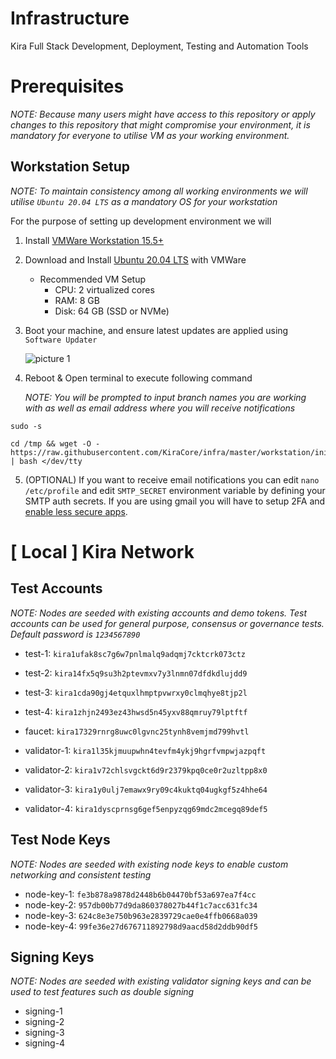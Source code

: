 
# Infrastructure

Kira Full Stack Development, Deployment, Testing and Automation Tools

# Prerequisites

_NOTE: Because many users might have access to this repository or apply changes to this repository that might compromise your environment, it is mandatory for everyone to utilise VM as your working environment._

## Workstation Setup

_NOTE: To maintain consistency among all working environments we will utilise `Ubuntu 20.04 LTS` as a mandatory OS for your workstation_

For the purpose of setting up development environment we will 

1. Install [VMWare Workstation 15.5+](https://www.vmware.com/products/workstation-player/workstation-player-evaluation.html)
   
2. Download and Install [Ubuntu 20.04 LTS](https://releases.ubuntu.com/20.04/) with VMWare
   * Recommended VM Setup
     * CPU: 2 virtualized cores
     * RAM: 8 GB
     * Disk: 64 GB (SSD or NVMe)
3. Boot your machine, and ensure latest updates are applied using `Software Updater`

   ![picture 1](https://i.imgur.com/7SX2g7y.png)

4. Reboot & Open terminal to execute following command


    _NOTE: You will be prompted to input branch names you are working with as well as email address where you will receive notifications_

```
sudo -s

cd /tmp && wget -O - https://raw.githubusercontent.com/KiraCore/infra/master/workstation/init.sh | bash </dev/tty
```

5. (OPTIONAL) If you want to receive email notifications you can edit `nano /etc/profile` and edit `SMTP_SECRET` environment variable by defining your SMTP auth secrets. If you are using gmail you will have to setup 2FA and [enable less secure apps](https://support.google.com/accounts/answer/6010255?hl=en).


# [ Local ] Kira Network

## Test Accounts

_NOTE: Nodes are seeded with existing accounts and demo tokens. Test accounts can be used for general purpose, consensus or governance tests. Default password is `1234567890`_

* test-1: `kira1ufak8sc7g6w7pnlmalq9adqmj7cktcrk073ctz`
* test-2: `kira14fx5q9su3h2ptevmxv7y3lnmn07dfdkdlujdd9`
* test-3: `kira1cda90gj4etquxlhmptpvwrxy0clmqhye8tjp2l`
* test-4: `kira1zhjn2493ez43hwsd5n45yxv88qmruy79lptftf`

* faucet: `kira17329rnrg8uwc0lgvnc25tynh8vemjmd799hvtl`

* validator-1: `kira1l35kjmuupwhn4tevfm4ykj9hgrfvmpwjazpqft`
* validator-2: `kira1v72chlsvgckt6d9r2379kpq0ce0r2uzltpp8x0`
* validator-3: `kira1y0ulj7emawx9ry09c4kuktq04ugkgf5z4hhe64`
* validator-4: `kira1dyscprnsg6gef5enpyzqg69mdc2mcegq89def5`

## Test Node Keys

_NOTE: Nodes are seeded with existing node keys to enable custom networking and consistent testing_

* node-key-1: `fe3b878a9878d2448b6b04470bf53a697ea7f4cc`
* node-key-2: `957db00b77d9da860378027b44f1c7acc631fc34`
* node-key-3: `624c8e3e750b963e2839729cae0e4ffb0668a039`
* node-key-4: `99fe36e27d676711892798d9aacd58d2ddb90df5`

## Signing Keys

_NOTE: Nodes are seeded with existing validator signing keys and can be used to test features such as double signing_

* signing-1
* signing-2
* signing-3
* signing-4
